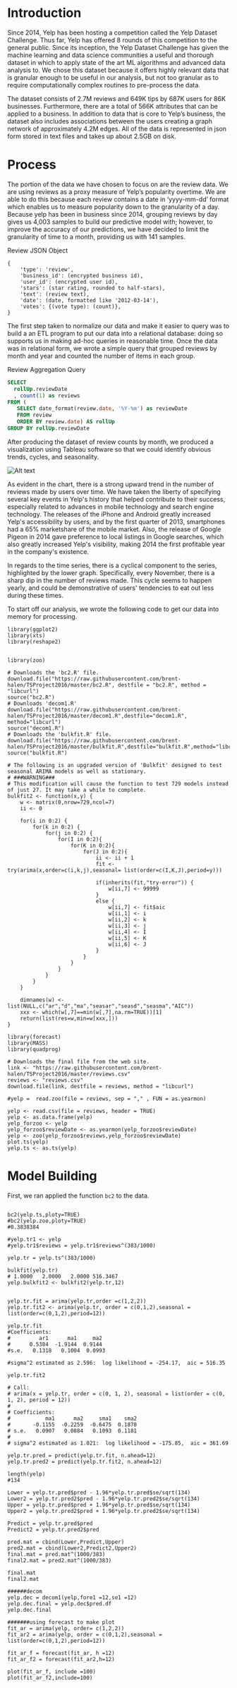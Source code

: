 
# Introduction

Since 2014, Yelp has been hosting a competition called the Yelp Dataset Challenge. Thus far, Yelp has offered 8 rounds of this competition to the general public. Since its inception, the Yelp Dataset Challenge has given the machine learning and data science communities a useful and thorough dataset in which to apply state of the art ML algorithms and advanced data analysis to. We chose this dataset because it offers highly relevant data that is granular enough to be useful in our analysis, but not too granular as to require computationally complex routines to pre-process the data.

The dataset consists of 2.7M reviews and 649K tips by 687K users for 86K businesses. Furthermore, there are a total of 566K attributes that can be applied to a business. In addition to data that is core to Yelp’s business, the dataset also includes associations between the users creating a graph network of approximately 4.2M edges. All of the data is represented in json form stored in text files and takes up about 2.5GB on disk.

# Process

The portion of the data we have chosen to focus on are the review data. We are using reviews as a proxy measure of Yelp’s popularity overtime. We are able to do this because each review contains a date in ‘yyyy-mm-dd’ format which enables us to measure popularity down to the granularity of a day. Because yelp has been in business since 2014, grouping reviews by day gives us 4,003 samples to build our predictive model with; however, to improve the  accuracy of our predictions, we have decided to limit the granularity of time to a month, providing us with 141 samples.

Review JSON Object
```
{
    'type': 'review',
    'business_id': (encrypted business id),
    'user_id': (encrypted user id),
    'stars': (star rating, rounded to half-stars),
    'text': (review text),
    'date': (date, formatted like '2012-03-14'),
    'votes': {(vote type): (count)},
}
```

The first step taken to normalize our data and make it easier to query was to build a an ETL program to put our data into a relational database: doing so supports us in making ad-hoc queries in reasonable time. Once the data was in relational form, we wrote a simple query that grouped reviews by month and year and counted the number of items in each group. 

Review Aggregation Query
```sql
SELECT
  rollUp.reviewDate
  , count(1) as reviews
FROM (
   SELECT date_format(review.date, '%Y-%m') as reviewDate
   FROM review
   ORDER BY review.date) AS rollUp
GROUP BY rollUp.reviewDate
```

After producing the dataset of review counts by month, we produced a visualization using Tableau software so that we could identify obvious trends, cycles, and seasonality.

![Alt text](/assets/yelp_checkins_raw.png?raw=true "Review Counts over Time")

As evident in the chart, there is a strong upward trend in the number of reviews made by users over time. We have taken the liberty of specifying several key events in Yelp's history that helped contribute to their success, especially related to advances in mobile technology and search engine technology.  The releases of the iPhone and Android greatly increased Yelp's accessibility by users, and by the first quarter of 2013, smartphones had a 65% marketshare of the mobile market.  Also, the release of Google Pigeon in 2014 gave preference to local listings in Google searches, which also greatly increased Yelp's visibility, making 2014 the first profitable year in the company's existence.

In regards to the time series, there is a cyclical component to the series, highlighted by the lower graph. Specifically, every November, there is a sharp dip in the number of reviews made. This cycle seems to happen yearly, and could be demonstrative of users' tendencies to eat out less during these times.

To start off our analysis, we wrote the following code to get our data into memory for processing.

```{r}
library(ggplot2)
library(xts)
library(reshape2)


library(zoo)

# Downloads the 'bc2.R' file.
download.file("https://raw.githubusercontent.com/brent-halen/TSProject2016/master/bc2.R", destfile = "bc2.R", method = "libcurl")
source("bc2.R")
# Downloads 'decom1.R'
download.file("https://raw.githubusercontent.com/brent-halen/TSProject2016/master/decom1.R",destfile="decom1.R", method="libcurl")
source("decom1.R")
# Downloads the 'bulkfit.R' file.
download.file("https://raw.githubusercontent.com/brent-halen/TSProject2016/master/bulkfit.R",destfile="bulkfit.R",method="libcurl")
source("bulkfit.R")

# The following is an upgraded version of 'Bulkfit' designed to test seasonal ARIMA models as well as stationary. 
# ###WARNING### 
# This modification will cause the function to test 729 models instead of just 27. It may take a while to complete.
bulkfit2 <- function(x,y) {
    w <- matrix(0,nrow=729,ncol=7)
    ii <- 0
    
    for(i in 0:2) {
        for(k in 0:2) {
            for(j in 0:2) {
                for(I in 0:2){
                    for(K in 0:2){
                        for(J in 0:2){
                            ii <- ii + 1
                            fit <- try(arima(x,order=c(i,k,j),seasonal= list(order=c(I,K,J),period=y)))
                            
                            if(inherits(fit,"try-error")) {
                                w[ii,7] <- 99999 	
                            }
                            else {
                                w[ii,7] <- fit$aic
                                w[ii,1] <- i
                                w[ii,2] <- k	
                                w[ii,3] <- j
                                w[ii,4] <- I
                                w[ii,5] <- K
                                w[ii,6] <- J
                            }
                        }
                    }     
                }
            }
        }
    }
    
    dimnames(w) <- list(NULL,c("ar","d","ma","seasar","seasd","seasma","AIC"))
    xxx <- which(w[,7]==min(w[,7],na.rm=TRUE))[1]
    return(list(res=w,min=w[xxx,])) 
}

library(forecast)
library(MASS)
library(quadprog)

# Downloads the final file from the web site.
link <- "https://raw.githubusercontent.com/brent-halen/TSProject2016/master/reviews.csv"
reviews <- "reviews.csv"
download.file(link, destfile = reviews, method = "libcurl")

#yelp =  read.zoo(file = reviews, sep = "," , FUN = as.yearmon)

yelp <- read.csv(file = reviews, header = TRUE)
yelp <- as.data.frame(yelp)
yelp_forzoo <- yelp
yelp_forzoo$reviewDate <- as.yearmon(yelp_forzoo$reviewDate)
yelp <- zoo(yelp_forzoo$reviews,yelp_forzoo$reviewDate)
plot.ts(yelp)
yelp.ts <- as.ts(yelp)

```

# Model Building

First, we ran applied the function `bc2` to the data. 

```{r}

bc2(yelp.ts,ploty=TRUE)
#bc2(yelp.zoo,ploty=TRUE)
#0.3838384

```


```{r}
#yelp.tr1 <- yelp
#yelp.tr1$reviews = yelp.tr1$reviews^(383/1000)

yelp.tr = yelp.ts^(383/1000)

bulkfit(yelp.tr)
# 1.0000   2.0000   2.0000 516.3467 
yelp.bulkfit2 <- bulkfit2(yelp.tr,12)


yelp.tr.fit = arima(yelp.tr,order =c(1,2,2))
yelp.tr.fit2 <- arima(yelp.tr, order = c(0,1,2),seasonal = list(order=c(0,1,2),period=12))

yelp.tr.fit
#Coefficients:
#         ar1      ma1     ma2
#      0.5384  -1.9144  0.9144
#s.e.   0.1318   0.1004  0.0993

#sigma^2 estimated as 2.596:  log likelihood = -254.17,  aic = 516.35

yelp.tr.fit2

# Call:
# arima(x = yelp.tr, order = c(0, 1, 2), seasonal = list(order = c(0, 1, 2), period = 12))
# 
# Coefficients:
#           ma1      ma2     sma1    sma2
#       -0.1155  -0.2259  -0.6475  0.1870
# s.e.   0.0907   0.0884   0.1093  0.1181
# 
# sigma^2 estimated as 1.021:  log likelihood = -175.85,  aic = 361.69

yelp.tr.pred = predict(yelp.tr.fit, n.ahead=12)
yelp.tr.pred2 = predict(yelp.tr.fit2, n.ahead=12)

length(yelp)
#134

Lower = yelp.tr.pred$pred - 1.96*yelp.tr.pred$se/sqrt(134)
Lower2 = yelp.tr.pred2$pred - 1.96*yelp.tr.pred2$se/sqrt(134)
Upper = yelp.tr.pred$pred + 1.96*yelp.tr.pred$se/sqrt(134)
Upper2 = yelp.tr.pred2$pred + 1.96*yelp.tr.pred2$se/sqrt(134)

Predict = yelp.tr.pred$pred
Predict2 = yelp.tr.pred2$pred

pred.mat = cbind(Lower,Predict,Upper)
pred2.mat = cbind(Lower2,Predict2,Upper2)
final.mat = pred.mat^(1000/383)
final2.mat = pred2.mat^(1000/383)

final.mat
final2.mat

######decom 
yelp.dec = decom1(yelp,fore1 =12,se1 =12)
yelp.dec.final = yelp.dec$pred.df
yelp.dec.final

#######using forecast to make plot
fit_ar = arima(yelp, order= c(1,2,2))
fit_ar2 = arima(yelp, order = c(0,1,2),seasonal = list(order=c(0,1,2),period=12))

fit_ar_f = forecast(fit_ar, h =12)
fit_ar_f2 = forecast(fit_ar2,h=12)

plot(fit_ar_f, include =100)
plot(fit_ar_f2,include=100)

```

